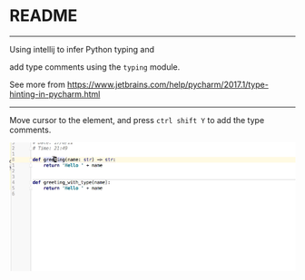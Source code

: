 # README
---

Using intellij to infer Python typing and

add type comments using the `typing` module.

See more from https://www.jetbrains.com/help/pycharm/2017.1/type-hinting-in-pycharm.html

---

Move cursor to the element, and press `ctrl shift Y`  to add the type comments.

![typing-comments-added](imgs/typing-comments-added.gif)